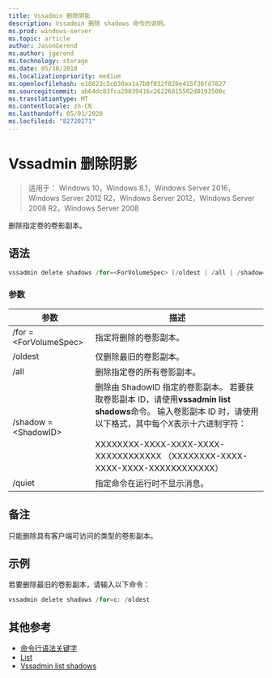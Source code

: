 ```yaml
---
title: Vssadmin 删除阴影
description: Vssadmin 删除 shadows 命令的说明。
ms.prod: windows-server
ms.topic: article
author: JasonGerend
ms.author: jgerend
ms.technology: storage
ms.date: 05/18/2018
ms.localizationpriority: medium
ms.openlocfilehash: e18823c5c030aa1a7b8f032f820e415f36fd7827
ms.sourcegitcommit: ab64dc83fca28039416c26226815502d0193500c
ms.translationtype: MT
ms.contentlocale: zh-CN
ms.lasthandoff: 05/01/2020
ms.locfileid: "82720271"
---
```

# <a name="vssadmin-delete-shadows"></a>Vssadmin 删除阴影

> 适用于： Windows 10，Windows 8.1，Windows Server 2016，Windows Server 2012 R2，Windows Server 2012，Windows Server 2008 R2，Windows Server 2008

删除指定卷的卷影副本。

## <a name="syntax"></a>语法

```PowerShell
vssadmin delete shadows /for=<ForVolumeSpec> [/oldest | /all | /shadow=<ShadowID>] [/quiet]
```

### <a name="parameters"></a>参数

|参数|描述|
|---|---|
|/for =\<ForVolumeSpec>|指定将删除的卷影副本。|
|/oldest|仅删除最旧的卷影副本。|
|/all|删除指定卷的所有卷影副本。|
|/shadow =\<ShadowID>|删除由 ShadowID 指定的卷影副本。 若要获取卷影副本 ID，请使用**vssadmin list shadows**命令。 输入卷影副本 ID 时，请使用以下格式，其中每个*X*表示十六进制字符：<br><br>XXXXXXXX-XXXX-XXXX-XXXX-XXXXXXXXXXXX （XXXXXXXX-XXXX-XXXX-XXXX-XXXXXXXXXXXX）|
|/quiet|指定命令在运行时不显示消息。|

## <a name="remarks"></a>备注

只能删除具有客户端可访问的类型的卷影副本。

## <a name="examples"></a>示例

若要删除最旧的卷影副本，请输入以下命令：

```PowerShell
vssadmin delete shadows /for=c: /oldest
```

## <a name="additional-references"></a>其他参考

* [命令行语法关键字](https://docs.microsoft.com/previous-versions/windows/it-pro/windows-server-2012-r2-and-2012/cc771080(v%3dws.11))
* [List](vssadmin.md)
* [Vssadmin list shadows](vssadmin-list-shadows.md)